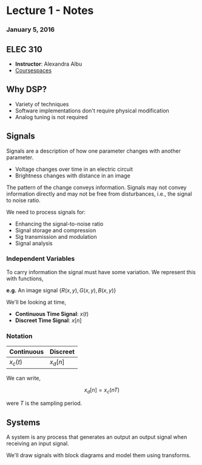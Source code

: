 # Lecture 1 - Notes  

### January 5, 2016  

## ELEC 310

* __Instructor__: Alexandra Albu
* [Coursespaces](http://coursespaces.uvic.ca/course/view.php?id=14784)

## Why DSP?

* Variety of techniques
* Software implementations don't require physical modification
* Analog tuning is not required

## Signals

Signals are a description of how one parameter changes with another parameter.

* Voltage changes over time in an electric circuit
* Brightness changes with distance in an image

The pattern of the change conveys information. Signals may not convey information directly and may not be free from disturbances, i.e., the signal to noise ratio.

We need to process signals for:

* Enhancing the signal-to-noise ratio
* Signal storage and compression
* Sig transmission and modulation
* Signal analysis

### Independent Variables

To carry information the signal must have some variation. We represent this with functions,

__e.g.__ An image signal $\{ R(x,y), G(x,y), B(x,y)\}$

We'll be looking at time,

* __Continuous Time Signal__: $x(t)$
* __Discreet Time Signal__: $x[n]$

### Notation

| Continuous | Discreet |
|---|---|
| $x_c(t)$ | $x_d[n]$ | 

We can write,

$$
    x_d[n] = x_c(nT)
$$

were $T$ is the sampling period.

## Systems

A system is any process that generates an output an output signal when receiving an input signal.

We'll draw signals with block diagrams and model them using transforms.
